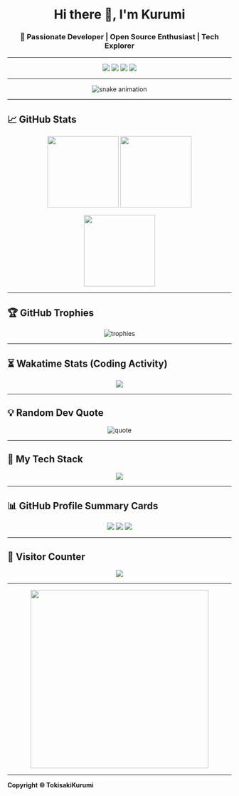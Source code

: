 <!-- Header -->
<h1 align="center">Hi there 👋, I'm Kurumi</h1>
<h3 align="center">🚀 Passionate Developer | Open Source Enthusiast | Tech Explorer</h3>

---

<!-- Badges -->
<p align="center">
  <a href="https://yourwebsite.com"><img src="https://img.shields.io/badge/🌐 Website-Up-green?style=for-the-badge"></a>
  <a href="https://github.com/yourusername"><img src="https://img.shields.io/badge/GitHub-Profile-black?style=for-the-badge&logo=github"></a>
  <a href="https://t.me/yourtelegram"><img src="https://img.shields.io/badge/Telegram-Contact-blue?style=for-the-badge&logo=telegram"></a>
  <a href="somethingjust30@gmail.com"><img src="https://img.shields.io/badge/Email-Contact-red?style=for-the-badge&logo=gmail"></a>
</p>

---

<!-- Snake Animation -->
<p align="center">
  <img src="https://raw.githubusercontent.com/anubiskun/anubiskun/output/github-contribution-grid-snake-dark.svg" alt="snake animation"/>
</p>

---

## 📈 GitHub Stats

<p align="center">
  <img src="https://github-readme-stats.vercel.app/api?username=yourusername&show_icons=true&theme=radical" height="160"/>
  <img src="https://github-readme-streak-stats.herokuapp.com/?user=yourusername&theme=radical" height="160"/>
</p>

<p align="center">
  <img src="https://github-readme-stats.vercel.app/api/top-langs/?username=yourusername&layout=compact&theme=radical" height="160"/>
</p>

---

## 🏆 GitHub Trophies
<p align="center">
  <img src="https://github-profile-trophy.vercel.app/?username=yourusername&theme=onedark&row=2&column=4" alt="trophies"/>
</p>

---

## ⏳ Wakatime Stats (Coding Activity)
<!-- Aktifkan di https://wakatime.com -->
<p align="center">
  <img src="https://github-readme-stats.vercel.app/api/wakatime?username=yourwakatimeid&theme=radical&layout=compact"/>
</p>

---

## 💡 Random Dev Quote
<p align="center">
  <img src="https://quotes-github-readme.vercel.app/api?type=horizontal&theme=radical" alt="quote"/>
</p>

---

## 🚀 My Tech Stack
<p align="center">
  <img src="https://skillicons.dev/icons?i=html,css,js,ts,react,nodejs,python,php,laravel,java,mysql,mongodb,git,linux&perline=8"/>
</p>

---

## 📊 GitHub Profile Summary Cards
<p align="center">
  <img src="https://github-profile-summary-cards.vercel.app/api/cards/profile-details?username=yourusername&theme=radical"/>
  <img src="https://github-profile-summary-cards.vercel.app/api/cards/repos-per-language?username=yourusername&theme=radical"/>
  <img src="https://github-profile-summary-cards.vercel.app/api/cards/most-commit-language?username=yourusername&theme=radical"/>
</p>

---

## 📍 Visitor Counter
<p align="center">
  <img src="https://komarev.com/ghpvc/?username=yourusername&color=blue&style=for-the-badge&label=VISITORS"/>
</p>

---

<p align="center">
  <img src="https://media.giphy.com/media/qgQUggAC3Pfv687qPC/giphy.gif" width="400"/>
</p>

---

**Copyright © TokisakiKurumi**
